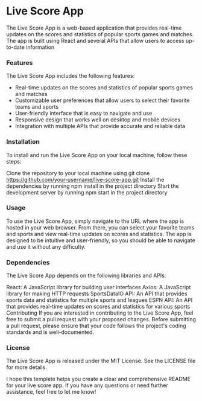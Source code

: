 # Live Score App

The Live Score App is a web-based application that provides real-time updates on the scores and statistics of popular sports games and matches. The app is built using React and several APIs that allow users to access up-to-date information

### Features

The Live Score App includes the following features:

- Real-time updates on the scores and statistics of popular sports games and matches
- Customizable user preferences that allow users to select their favorite teams and sports
- User-friendly interface that is easy to navigate and use
- Responsive design that works well on desktop and mobile devices
- Integration with multiple APIs that provide accurate and reliable data

### Installation

To install and run the Live Score App on your local machine, follow these steps:

Clone the repository to your local machine using git clone https://github.com/your-username/live-score-app.git
Install the dependencies by running npm install in the project directory
Start the development server by running npm start in the project directory

### Usage

To use the Live Score App, simply navigate to the URL where the app is hosted in your web browser. From there, you can select your favorite teams and sports and view real-time updates on scores and statistics. The app is designed to be intuitive and user-friendly, so you should be able to navigate and use it without any difficulty.

### Dependencies

The Live Score App depends on the following libraries and APIs:

React: A JavaScript library for building user interfaces
Axios: A JavaScript library for making HTTP requests
SportsDataIO API: An API that provides sports data and statistics for multiple sports and leagues
ESPN API: An API that provides real-time updates on scores and statistics for various sports
Contributing
If you are interested in contributing to the Live Score App, feel free to submit a pull request with your proposed changes. Before submitting a pull request, please ensure that your code follows the project's coding standards and is well-documented.

### License

The Live Score App is released under the MIT License. See the LICENSE file for more details.

I hope this template helps you create a clear and comprehensive README for your live score app. If you have any questions or need further assistance, feel free to let me know!
